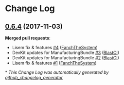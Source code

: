 # Change Log

## [0.6.4](https://github.com/sil-project/ManufacturingBundle/tree/0.6.4) (2017-11-03)
**Merged pull requests:**

- Lisem fix & features [\#4](https://github.com/sil-project/ManufacturingBundle/pull/4) ([FanchTheSystem](https://github.com/FanchTheSystem))
- DevKit updates for ManufacturingBundle [\#3](https://github.com/sil-project/ManufacturingBundle/pull/3) ([BlastCI](https://github.com/BlastCI))
- DevKit updates for ManufacturingBundle [\#2](https://github.com/sil-project/ManufacturingBundle/pull/2) ([BlastCI](https://github.com/BlastCI))
- Lisem fix & features [\#1](https://github.com/sil-project/ManufacturingBundle/pull/1) ([FanchTheSystem](https://github.com/FanchTheSystem))



\* *This Change Log was automatically generated by [github_changelog_generator](https://github.com/skywinder/Github-Changelog-Generator)*